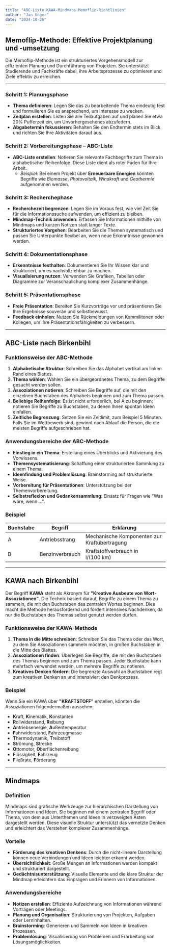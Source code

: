 ```yaml
---
title: "ABC-Liste-KAWA-Mindmaps-Memoflip-Richtlinien"
author: "Jan Unger"
date: "2024-10-26"
---
```


## Memoflip-Methode: Effektive Projektplanung und -umsetzung

Die Memoflip-Methode ist ein strukturiertes Vorgehensmodell zur effizienten Planung und Durchführung von Projekten. Sie unterstützt Studierende und Fachkräfte dabei, ihre Arbeitsprozesse zu optimieren und Ziele effektiv zu erreichen.

---

### Schritt 1: Planungsphase

- **Thema definieren**: Legen Sie das zu bearbeitende Thema eindeutig fest und formulieren Sie es ansprechend, um Interesse zu wecken.
- **Zeitplan erstellen**: Listen Sie alle Teilaufgaben auf und planen Sie etwa 20% Pufferzeit ein, um Unvorhergesehenes abzufedern.
- **Abgabetermin fokussieren**: Behalten Sie den Endtermin stets im Blick und richten Sie Ihre Aktivitäten darauf aus.

### Schritt 2: Vorbereitungsphase – ABC-Liste

- **ABC-Liste erstellen**: Notieren Sie relevante Fachbegriffe zum Thema in alphabetischer Reihenfolge. Diese Liste dient als roter Faden für Ihre Arbeit.
  - *Beispiel*: Bei einem Projekt über **Erneuerbare Energien** könnten Begriffe wie *Biomasse*, *Photovoltaik*, *Windkraft* und *Geothermie* aufgenommen werden.

### Schritt 3: Recherchephase

- **Recherchezeit begrenzen**: Legen Sie im Voraus fest, wie viel Zeit Sie für die Informationssuche aufwenden, um effizient zu bleiben.
- **Mindmap-Technik anwenden**: Erfassen Sie Informationen mithilfe von Mindmaps und kurzen Notizen statt langer Texte.
- **Strukturiertes Vorgehen**: Bearbeiten Sie die Themen systematisch und passen Sie Unterpunkte flexibel an, wenn neue Erkenntnisse gewonnen werden.

### Schritt 4: Dokumentationsphase

- **Erkenntnisse festhalten**: Dokumentieren Sie Ihr Wissen klar und strukturiert, um es nachvollziehbar zu machen.
- **Visualisierung nutzen**: Verwenden Sie Grafiken, Tabellen oder Diagramme zur Veranschaulichung komplexer Zusammenhänge.

### Schritt 5: Präsentationsphase

- **Freie Präsentation**: Bereiten Sie Kurzvorträge vor und präsentieren Sie Ihre Ergebnisse souverän und selbstbewusst.
- **Feedback einholen**: Nutzen Sie Rückmeldungen von Kommilitonen oder Kollegen, um Ihre Präsentationsfähigkeiten zu verbessern.

---

## ABC-Liste nach Birkenbihl

### Funktionsweise der ABC-Methode

1. **Alphabetische Struktur**: Schreiben Sie das Alphabet vertikal am linken Rand eines Blattes.
2. **Thema wählen**: Wählen Sie ein übergeordnetes Thema, zu dem Begriffe gesucht werden sollen.
3. **Assoziationen notieren**: Schreiben Sie Begriffe auf, die mit den einzelnen Buchstaben des Alphabets beginnen und zum Thema passen.
4. **Beliebige Reihenfolge**: Es ist nicht erforderlich, bei A zu beginnen; notieren Sie Begriffe zu Buchstaben, zu denen Ihnen spontan Ideen einfallen.
5. **Zeitliche Begrenzung**: Setzen Sie ein Zeitlimit, zum Beispiel 5 Minuten. Falls Sie im Wettbewerb sind, gewinnt nach Ablauf die Person, die die meisten Begriffe aufgeschrieben hat.

### Anwendungsbereiche der ABC-Methode

- **Einstieg in ein Thema**: Erstellung eines Überblicks und Aktivierung des Vorwissens.
- **Themensystematisierung**: Schaffung einer strukturierten Sammlung zu einem Thema.
- **Ideenfindung und Problemlösung**: Brainstorming auf strukturierte Weise.
- **Vorbereitung für Präsentationen**: Unterstützung bei der Themenvorbereitung.
- **Selbstreflexion und Gedankensammlung**: Einsatz für Fragen wie "Was wäre, wenn ...".

### Beispiel

| Buchstabe | Begriff         | Erklärung                                         |
| --------- | --------------- | ------------------------------------------------- |
| A         | Antriebsstrang  | Mechanische Komponenten zur Kraftübertragung      |
| B         | Benzinverbrauch | Kraftstoffverbrauch in $\text{l}/(100~\text{km})$ |

---

## KAWA nach Birkenbihl

Der Begriff **KAWA** steht als Akronym für **"Kreative Ausbeute von Wort-Assoziationen"**. Die Technik basiert darauf, Begriffe zu einem Thema zu sammeln, die mit den Buchstaben des zentralen Wortes beginnen. Dies macht die Methode herausfordernd und fördert intensives Nachdenken, da nur die Buchstaben des Themas selbst genutzt werden dürfen.

### Funktionsweise der KAWA-Methode

1. **Thema in die Mitte schreiben**: Schreiben Sie das Thema oder das Wort, zu dem Sie Assoziationen sammeln möchten, in großen Buchstaben in die Mitte des Blattes.
2. **Assoziationen finden**: Überlegen Sie Begriffe, die mit den Buchstaben des Themas beginnen und zum Thema passen. Jeder Buchstabe kann mehrfach verwendet werden, um mehrere Begriffe zu notieren.
3. **Kreatives Denken fördern**: Die begrenzte Auswahl an Buchstaben regt zum kreativen Denken an und intensiviert den Denkprozess.

### Beispiel

Wenn Sie ein KAWA über **"KRAFTSTOFF"** erstellen, könnten die Assoziationen folgendermaßen aussehen:

- **K**raft, **K**inematik, **K**onstanten
- **R**ollwiderstand, **R**eibung
- **A**ntriebsenergie, **A**ußentemperatur
- **F**ahrwiderstand, **F**ahrzeugmasse
- **T**hermodynamik, **T**reibstoff
- **S**trömung, **S**trecke
- **O**ttomotor, **O**berflächenreibung
- **F**lüssigkeit, **F**ahrzeug
- **F**ließrate, **F**örderung

---

## Mindmaps

### Definition

Mindmaps sind grafische Werkzeuge zur hierarchischen Darstellung von Informationen und Ideen. Sie beginnen mit einem zentralen Begriff oder Thema, von dem aus Unterthemen und Ideen in verzweigten Ästen dargestellt werden. Diese visuelle Struktur unterstützt das vernetzte Denken und erleichtert das Verstehen komplexer Zusammenhänge.

### Vorteile

- **Förderung des kreativen Denkens**: Durch die nicht-lineare Darstellung können neue Verbindungen und Ideen leichter erkannt werden.
- **Übersichtlichkeit**: Große Mengen an Informationen werden kompakt und strukturiert dargestellt.
- **Gedächtnisunterstützung**: Visuelle Elemente und die klare Struktur der Mindmap erleichtern das Einprägen und Erinnern von Informationen.

### Anwendungsbereiche

- **Notizen erstellen**: Effiziente Aufzeichnung von Informationen während Vorträgen oder Meetings.
- **Planung und Organisation**: Strukturierung von Projekten, Aufgaben oder Lerninhalten.
- **Brainstorming**: Generieren und Sammeln von Ideen in kreativen Prozessen.
- **Problemlösung**: Visualisierung von Problemen und Erarbeitung von Lösungsmöglichkeiten.
